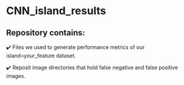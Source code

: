 # CNN_island_results

## Repository contains:

 :heavy_check_mark: Files we used to generate performance metrics of our island=your_feature dataset.

 :heavy_check_mark: Reposit image directories that hold false negative and false positive images.


